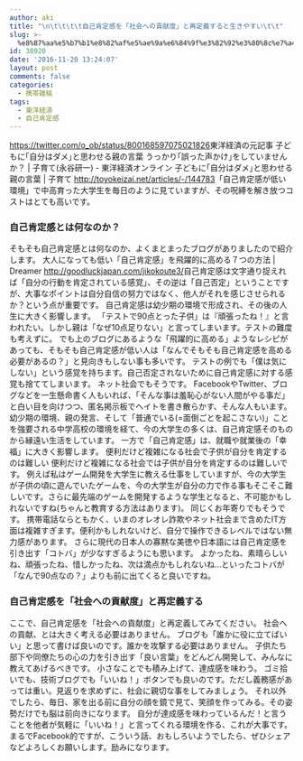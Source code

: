 ```yaml
---
author: aki
title: "\n\t\t\t\t自己肯定感を「社会への貢献度」と再定義すると生きやすい\t\t"
slug: >-
  %e8%87%aa%e5%b7%b1%e8%82%af%e5%ae%9a%e6%84%9f%e3%82%92%e3%80%8c%e7%a4%be%e4%bc%9a%e3%81%b8%e3%81%ae%e8%b2%a2%e7%8c%ae%e5%ba%a6%e3%80%8d%e3%81%a8%e5%86%8d%e5%ae%9a%e7%be%a9%e3%81%99%e3%82%8b%e3%81%a8
id: 38920
date: '2016-11-20 13:24:07'
layout: post
comments: false
categories:
  - 携帯雑稿
tags:
  - 東洋経済
  - 自己肯定感
---
```


https://twitter.com/o_ob/status/800168597075021826 ​ 東洋経済の元記事 子どもに｢自分はダメ｣と思わせる親の言葉 うっかり｢誤った声かけ｣をしていませんか？ | 子育て(永谷研一) - 東洋経済オンライン 子どもに｢自分はダメ｣と思わせる親の言葉 | 子育て http://toyokeizai.net/articles/-/144783 ​ 「自己肯定感が低い環境」で中高育った大学生を毎日のように見ていますが、その呪縛を解き放つコストはとても高いです。

### 自己肯定感とは何なのか？

そもそも自己肯定感とは何なのか、よくまとまったブログがありましたので紹介します。 大人になっても低い「自己肯定感」を飛躍的に高める７つの方法 | Dreamer http://goodluckjapan.com/jikokoute3/ ​ 自己肯定感は文字通り捉えれば「自分の行動を肯定されている感覚」、その逆は「自己否定」ということですが、大事なポイントは自分自信の努力ではなく、他人がそれを感じさせられるか？という点が重要です。 自己肯定感は幼少期の環境で形成され、その後の人生に大きく影響します。 「テストで90点とった子供」は『頑張ったね！』と言われたい。しかし親は「なぜ10点足りない」と言ってしまいます。テストの難度も考えずに。 でも上のブログにあるような「飛躍的に高める」ようなレシピがあっても、そもそも自己肯定感が低い人は「なんでそもそも自己肯定感を高める必要があるの？」と見向きもしない事も多いです。 テストの例でも「僕は気にしない」という感覚を持ちます。自己否定されないために自己肯定感に対する感覚も捨ててしまいます。 ネット社会でもそうです。 FacebookやTwitter、ブログなどを一生懸命書く人もいれば、「そんな事は羞恥心がない人間がやる事だ」と白い目を向けつつ、匿名掲示板でヘイトを書き散らかす、そんな人もいます。 幼少期の環境、親の発言、そして「普通でいる(=面倒ごとを起こさない)」ことを強要される中学高校の環境を経て、今の大学生の多くは、自己肯定感そのものから縁遠い生活をしています。 一方で「自己肯定感」は、就職や就業後の「幸福」に大きく影響します。 便利だけど複雑になる社会で子供が自分を肯定するのは難しい 便利だけど複雑になる社会では子供が自分を肯定するのは難しいです。 例えば私はゲーム開発を大学生に教える仕事をしていますが、今の大学生が子供の頃に遊んでいたゲームを、今の大学生が自分の力で作る事もそこそこ難しいです。さらに最先端のゲームを開発するような学生となると、不可能かもしれないですね(ちゃんと教育する方法はあります)。 同じくお年寄りでもそうです。 携帯電話ならともかく、いまのオレオレ詐欺やネット社会まで含めたIT方面は複雑すぎます。便利かもしれないけど、自分で操作できるレベルではない無力感があります。 さらに現代の日本人の寡黙な美徳や日本語には自己肯定感を引き出す「コトバ」が少なすぎるようにも思います。 よかったね、素晴らしいね、頑張ったね、惜しかったね、次は満点かもしれないね...といったコトバが「なんで90点なの？」よりも前に出てくると良いですね。

### 自己肯定感を「社会への貢献度」と再定義する

ここで、自己肯定感を「社会への貢献度」と再定義してみてください。 社会への貢献、とは大きく考える必要はありません。 ブログも「誰かに役に立てばいい」と思って書けば良いのです。誰かを攻撃する必要はありません。 子供たち部下や同僚たちの心の力を引き出す「良い言葉」をどんどん開発して、みんなに教えてあげるべきです。 小さなことでも積み上げて、達成感を味わう。 ゴミ拾いでも、技術ブログでも「いいね！」ボタンでも良いのです。ただし義務感があっては重い。見返りを求めずに、社会に親切な事をしてみましょう。 それ以外でしたら、毎日、家を出る前に自分の顔を鏡で見て、笑顔を作ってみる。その姿勢だけでも脳は前向きになります。 自分が達成感を味わっているんだ！と言うことを他者が気軽に「いいね！」と言ってくれる環境を作る、これが大事です。 まるでFacebook的ですが、こういう話、おもしろいようでしたら、ぜひシェアなどよろしくお願いします。励みになります。